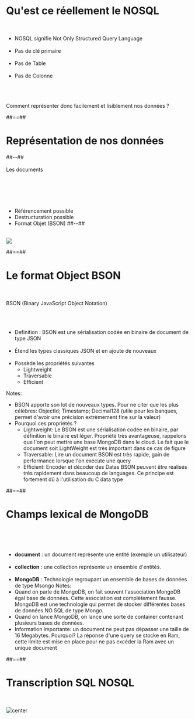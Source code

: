 <!-- .slide" -->
# Qu'est ce réellement le NOSQL
<br>

- NOSQL signifie Not Only Structured Query Language<br><br>
- Pas de clé primaire <br><br>
- Pas de Table<br><br>
- Pas de Colonne<br><br><br><br>


Comment représenter donc facilement et lisiblement nos données ?
<!-- .element: class="center dark-pink" -->

##==##

<!-- .slide: class="two-column-layout" -->
# Représentation de nos données

##--##
<br><br>
Les documents
<!-- .element: class="center mongo-green" -->

<br><br><br><br>

- Référencement possible
- Destructuration possible
- Format Objet (BSON)
##--##
<br><br>

![](assets/images/school/basics/exemple_document.png)

##==##

<!-- .slide-->
# Le format Object BSON
<br>

BSON (Binary JavaScript Object Notation)
<!-- .element: class="bold center" -->

<br><br>

- Definition : BSON est une sérialisation codée en binaire de document de type JSON<br><br>
- Étend les types classiques JSON et en ajoute de nouveaux<br><br>
- Possède les propriétés suivantes
    - Lightweight
    <!-- .element: class="bold" -->
    - Traversable
    <!-- .element: class="bold" -->
    - Efficient
    <!-- .element: class="bold" -->

Notes: 
- BSON apporte son lot de nouveaux types. Pour ne citer que les plus célèbres: ObjectId; Timestamp; Decimal128 (utile pour les banques, permet d'avoir une précision extrèmement fine sur la valeur)
- Pourquoi ces propriétés ?
   - Lightweight: Le BSON est une sérialisation codée en binaire, par définition le binaire est léger. Propriété très avantageuse, rappelons que l'on peut mettre une base MongoDB dans le cloud. Le fait que le document soit LightWeight est très important dans ce cas de figure
   - Traversable: Lire un document BSON est très rapide, gain de performance lorsque l'on exécute une query
   - Efficient: Encoder et décoder des Datas BSON peuvent être réalisés très rapidement dans beaucoup de languages. Ce principe est fortement dû à l'utilisation du C data type

##==##

<!-- .slide -->
# Champs lexical de MongoDB
<br><br><br>

- <b>document</b> : un document représente une entité (exemple un utilisateur)<br><br>
- <b>collection</b> : une collection représente un ensemble d'entités.<br><br>
- <b>MongoDB</b> : Technologie regroupant un ensemble de bases de données de type Msongo
Notes: 
- Quand on parle de MongoDB, on fait souvent l'association MongoDB égal base de données. Cette association est complètement fausse. MongoDB est une technologie qui permet de stocker différentes bases de données NO SQL de type Mongo.
- Quand on lance MongoDB, on lance une sorte de container contenant plusieurs bases de données.
- Information importante: un document ne peut pas dépasser une taille de 16 Megabytes. Pourquoi? La réponse d'une query se stocke en Ram, cette limite est mise en place pour ne pas excéder la Ram avec un unique document

##==##

<!-- .slide: class="sfeir-basic-slide" -->
# Transcription SQL NOSQL
<br>

![center](assets/images/school/basics/sql_vs_nosql.png)

